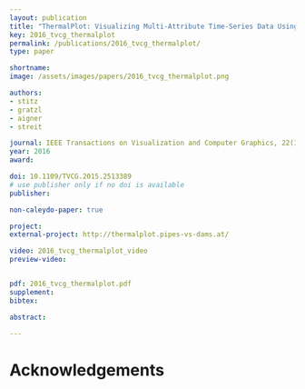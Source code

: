```yaml
---
layout: publication
title: "ThermalPlot: Visualizing Multi-Attribute Time-Series Data Using a Thermal Metaphor"
key: 2016_tvcg_thermalplot
permalink: /publications/2016_tvcg_thermalplot/
type: paper

shortname:
image: /assets/images/papers/2016_tvcg_thermalplot.png

authors:
- stitz
- gratzl
- aigner
- streit

journal: IEEE Transactions on Visualization and Computer Graphics, 22(12), pp. 2594-2607
year: 2016
award:

doi: 10.1109/TVCG.2015.2513389
# use publisher only if no doi is available
publisher:

non-caleydo-paper: true

project: 
external-project: http://thermalplot.pipes-vs-dams.at/

video: 2016_tvcg_thermalplot_video
preview-video:


pdf: 2016_tvcg_thermalplot.pdf
supplement:
bibtex:

abstract: 

---
```


# Acknowledgements
